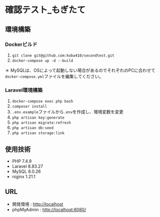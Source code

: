 #  確認テスト_もぎたて

## 環境構築

### Dockerビルド
1. `git clone git@github.com:koba410/secondtest.git`
2. `docker-compose up -d --build`

＊ MySQLは、OSによって起動しない場合があるのでそれぞれのPCに合わせて`docker-compose.yml`ファイルを編集してください。

### Laravel環境構築
1. `docker-compose exec php bash`
2. `composer install`
3. `.env.example`ファイルから`.env`を作成し、環境変数を変更
4. `php artisan key:generate`
5. `php artisan migrate:refresh`
6. `php artisan db:seed`
7. `php artisan storage:link`

## 使用技術
- PHP 7.4.9
- Laravel 8.83.27
- MySQL 8.0.26
- niginx 1.21.1

## URL
- 開発環境 : [http://localhost](http://localhost/)
- phpMyAdmin : [http://localhost:8080/](http://localhost:8080/)
